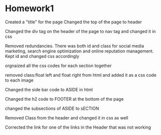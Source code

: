 # Homework1

Created a "title" for the page
Changed the top of the page to header

Changed the div tag on the header of the page to nav tag and changed it in css 

Removed redundancies. There was both id and class for social media marketing, search engine optimization and online reputation management. Kept id and changed css accordingly

orgnaized all the css codes for each section together

removed class:float left and float right from html and added it as a css code to each image

Changed the side bar code to ASIDE in html

Changed the h2 code to FOOTER at the bottom of the page

changed the subsections of ASIDE to sECTION

Removed Class from the header and changed it in css as well

Corrected the link for one of the links in the Header that was not working